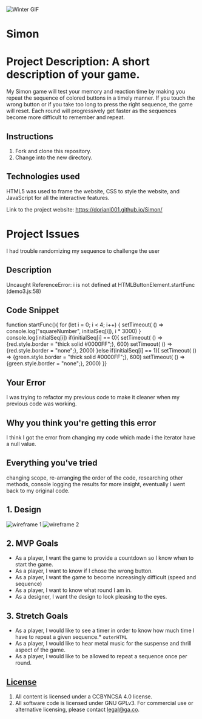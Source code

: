![Winter GIF](https://media.giphy.com/media/oxLsWbH1rvy2A/giphy.gif)

# Simon
# Project Description: A short description of your game.
My Simon game will test your memory and reaction time by 
making you repeat the sequence of colored buttons in a 
timely manner. If you touch the wrong button or if you 
take too long to press the right sequence, the game will 
reset. Each round will progressively get faster as the 
sequences become more difficult to remember and repeat.

## Instructions

1. Fork and clone this repository.
1. Change into the new directory.

## Technologies used

HTML5 was used to frame the website, CSS to style the website, and JavaScript for
all the interactive features.

Link to the project website: https://dorianl001.github.io/Simon/

# Project Issues
I had trouble randomizing my sequence to challenge the user
## Description
Uncaught ReferenceError: i is not defined
    at HTMLButtonElement.startFunc (demo3.js:58)

## Code Snippet
function startFunc(){
    for (let i = 0; i < 4; i++) {
        setTimeout( () => console.log("squareNumber", initialSeq[i]), i * 3000)
        }
        console.log(initialSeq[i])
    if(initialSeq[i] == 0){
    setTimeout( () => {red.style.border = "thick solid #0000FF";}, 600)
    setTimeout( () => {red.style.border = "none";}, 2000)
    }else if(initialSeq[i] == 1){
    setTimeout( () => {green.style.border = "thick solid #0000FF";}, 600)
    setTimeout( () => {green.style.border = "none";}, 2000)
    }}

## Your Error
I was trying to refactor my previous code to make it cleaner when my previous code was working.

## Why you think you're getting this error
I think I got the error from changing my code which made i the iterator have a null value. 

## Everything you've tried
changing scope, re-arranging the order of the code, researching other methods, console logging the results for more insight,
eventually I went back to my original code. 

## 1. Design
![wireframe 1](https://i.imgur.com/su1EHDo.png)
![wireframe 2](https://i.imgur.com/E9dToM1.png)
 


## 2. MVP Goals
* As a player, I want the game to provide a countdown so I know when to start the game.
* As a player, I want to know if I chose the wrong button.
* As a player, I want the game to become increasingly difficult (speed and sequence)
* As a player, I want to know what round I am in.
* As a designer, I want the design to look pleasing to the eyes.

## 3. Stretch Goals

* As a player, I would like to see a timer in order to know how much time I have to repeat a given sequence.* `outerHTML`
* As a player, I would like to hear metal music for the suspense and thrill aspect of the game.
* As a player, I would like to be allowed to repeat a sequence once per round.


## [License](LICENSE)

1.  All content is licensed under a CC­BY­NC­SA 4.0 license.
1.  All software code is licensed under GNU GPLv3. For commercial use or
    alternative licensing, please contact legal@ga.co.
